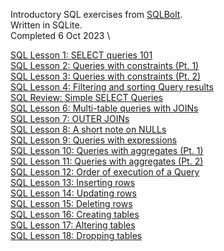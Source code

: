 Introductory SQL exercises from [SQLBolt](https://sqlbolt.com/). \
Written in SQLite. \
Completed 6 Oct 2023 \

[SQL Lesson 1: SELECT queries 101](https://sqlbolt.com/lesson/select_queries_introduction) \
[SQL Lesson 2: Queries with constraints (Pt. 1)](https://sqlbolt.com/lesson/select_queries_with_constraints) \
[SQL Lesson 3: Queries with constraints (Pt. 2)](https://sqlbolt.com/lesson/select_queries_with_constraints_pt_2) \
[SQL Lesson 4: Filtering and sorting Query results](https://sqlbolt.com/lesson/filtering_sorting_query_results) \
[SQL Review: Simple SELECT Queries](https://sqlbolt.com/lesson/select_queries_review) \
[SQL Lesson 6: Multi-table queries with JOINs](https://sqlbolt.com/lesson/select_queries_with_joins) \
[SQL Lesson 7: OUTER JOINs](https://sqlbolt.com/lesson/select_queries_with_outer_joins) \
[SQL Lesson 8: A short note on NULLs](https://sqlbolt.com/lesson/select_queries_with_nulls) \
[SQL Lesson 9: Queries with expressions](https://sqlbolt.com/lesson/select_queries_with_expressions) \
[SQL Lesson 10: Queries with aggregates (Pt. 1)](https://sqlbolt.com/lesson/select_queries_with_aggregates) \
[SQL Lesson 11: Queries with aggregates (Pt. 2)](https://sqlbolt.com/lesson/select_queries_with_aggregates_pt_2) \
[SQL Lesson 12: Order of execution of a Query](https://sqlbolt.com/lesson/select_queries_order_of_execution) \
[SQL Lesson 13: Inserting rows](https://sqlbolt.com/lesson/inserting_rows) \
[SQL Lesson 14: Updating rows](https://sqlbolt.com/lesson/updating_rows) \
[SQL Lesson 15: Deleting rows](https://sqlbolt.com/lesson/deleting_rows) \
[SQL Lesson 16: Creating tables](https://sqlbolt.com/lesson/creating_tables) \
[SQL Lesson 17: Altering tables](https://sqlbolt.com/lesson/altering_tables) \
[SQL Lesson 18: Dropping tables](https://sqlbolt.com/lesson/dropping_tables)
